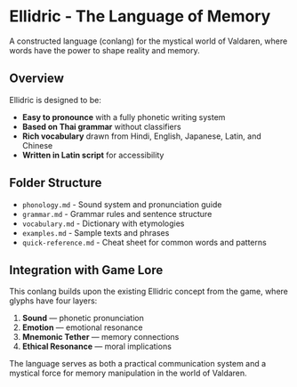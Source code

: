 # Ellidric - The Language of Memory

A constructed language (conlang) for the mystical world of Valdaren, where words have the power to shape reality and memory.

## Overview

Ellidric is designed to be:
- **Easy to pronounce** with a fully phonetic writing system
- **Based on Thai grammar** without classifiers
- **Rich vocabulary** drawn from Hindi, English, Japanese, Latin, and Chinese
- **Written in Latin script** for accessibility

## Folder Structure

- `phonology.md` - Sound system and pronunciation guide
- `grammar.md` - Grammar rules and sentence structure
- `vocabulary.md` - Dictionary with etymologies
- `examples.md` - Sample texts and phrases
- `quick-reference.md` - Cheat sheet for common words and patterns

## Integration with Game Lore

This conlang builds upon the existing Ellidric concept from the game, where glyphs have four layers:
1. **Sound** — phonetic pronunciation
2. **Emotion** — emotional resonance  
3. **Mnemonic Tether** — memory connections
4. **Ethical Resonance** — moral implications

The language serves as both a practical communication system and a mystical force for memory manipulation in the world of Valdaren.